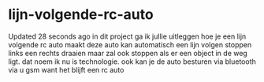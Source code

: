 # lijn-volgende-rc-auto
  Updated 28 seconds ago in dit project ga ik jullie uitleggen hoe je een lijn volgende rc auto maakt deze auto kan automatisch een lijn volgen stoppen links een rechts draaien maar zal ook stoppen als er een object in de weg ligt. dat noem ik nu is technologie. ook kan je de auto besturen via bluetooth via u gsm want het blijft een rc auto
